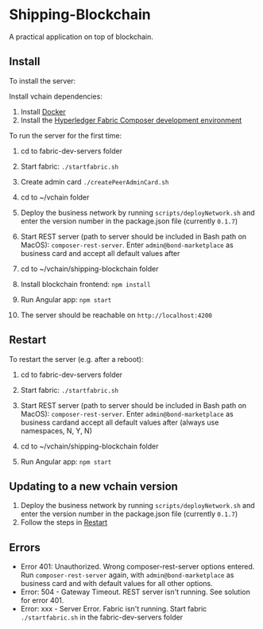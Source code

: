 # Shipping-Blockchain

A practical application on top of blockchain.


## Install

To install the server:

Install vchain dependencies:

1. Install [Docker](https://www.docker.com/community-edition)
2. Install the [Hyperledger Fabric Composer development environment](https://hyperledger.github.io/composer/latest/installing/development-tools.html) 

To run the server for the first time:

1. cd to fabric-dev-servers folder

2. Start fabric: ```./startfabric.sh``` 

3. Create admin card ```./createPeerAdminCard.sh``` 

4. cd to ~/vchain folder

5. Deploy the business network by running ```scripts/deployNetwork.sh``` and enter the version number in the package.json file (currently ```0.1.7```)

6. Start REST server (path to server should be included in Bash path on MacOS): ```composer-rest-server```. Enter ```admin@bond-marketplace``` as business card and accept all default values after

7. cd to ~/vchain/shipping-blockchain folder

8. Install blockchain frontend: ```npm install```

9. Run Angular app: ```npm start```

10. The server should be reachable on ```http://localhost:4200```

## Restart

To restart the server (e.g. after a reboot):

1. cd to fabric-dev-servers folder

2. Start fabric: ```./startfabric.sh``` 

3. Start REST server (path to server should be included in Bash path on MacOS): ```composer-rest-server```. Enter ```admin@bond-marketplace``` as business cardand accept all default values after (always use namespaces, N, Y, N)

7. cd to ~/vchain/shipping-blockchain folder

8. Run Angular app: ```npm start```

## Updating to a new vchain version
1. Deploy the business network by running ```scripts/deployNetwork.sh``` and enter the version number in the package.json file (currently ```0.1.7```)
2. Follow the steps in [Restart](#restart)

## Errors
- Error 401: Unauthorized. Wrong composer-rest-server options entered. Run ```composer-rest-server``` again, with ```admin@bond-marketplace``` as business card and with default values for all other options.
- Error: 504 - Gateway Timeout. REST server isn't running. See solution for error 401.
- Error: xxx - Server Error. Fabric isn't running. Start fabric ```./startfabric.sh``` in the fabric-dev-servers folder